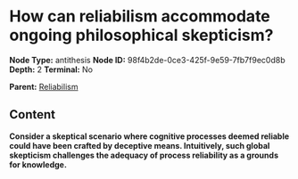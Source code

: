 # How can reliabilism accommodate ongoing philosophical skepticism?

**Node Type:** antithesis
**Node ID:** 98f4b2de-0ce3-425f-9e59-7fb7f9ec0d8b
**Depth:** 2
**Terminal:** No

**Parent:** [Reliabilism](reliabilism.md)

## Content

**Consider a skeptical scenario where cognitive processes deemed reliable could have been crafted by deceptive means. Intuitively, such global skepticism challenges the adequacy of process reliability as a grounds for knowledge.**

